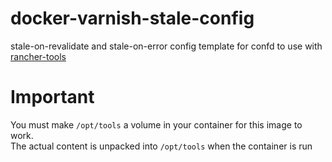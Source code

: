 # docker-varnish-stale-config
stale-on-revalidate and stale-on-error config template for confd to use with [rancher-tools](https://github.com/rawmind0/rancher-tools)

# Important
You must make `/opt/tools` a volume in your container for this image to work.  
The actual content is unpacked into `/opt/tools` when the container is run
